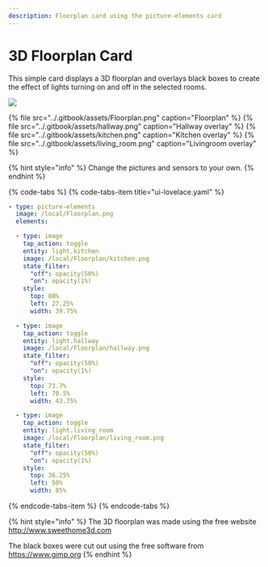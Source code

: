 ```yaml
---
description: Floorplan card using the picture-elements card
---
```


# 3D Floorplan Card
This simple card displays a 3D floorplan and overlays black boxes to create the effect of lights turning on and off in the selected rooms.


![](../.gitbook/assets/floorplan.gif)

{% file src="../.gitbook/assets/Floorplan.png" caption="Floorplan" %}
{% file src="../.gitbook/assets/hallway.png" caption="Hallway overlay" %}
{% file src="../.gitbook/assets/kitchen.png" caption="Kitchen overlay" %}
{% file src="../.gitbook/assets/living_room.png" caption="Livingroom overlay" %}

{% hint style="info" %}
Change the pictures and sensors to your own.
{% endhint %}

{% code-tabs %}
{% code-tabs-item title="ui-lovelace.yaml" %}
```yaml
- type: picture-elements
  image: /local/Floorplan.png
  elements:

  - type: image
    tap_action: toggle
    entity: light.kitchen
    image: /local/Floorplan/kitchen.png
    state_filter:
      "off": opacity(50%)
      "on": opacity(1%)
    style:
      top: 80%
      left: 27.25%
      width: 39.75%

  - type: image
    tap_action: toggle
    entity: light.hallway
    image: /local/Floorplan/hallway.png
    state_filter:
      "off": opacity(50%)
      "on": opacity(1%)
    style:
      top: 73.7%
      left: 70.5%
      width: 43.75%

  - type: image
    tap_action: toggle
    entity: light.living_room
    image: /local/Floorplan/living_room.png
    state_filter:
      "off": opacity(50%)
      "on": opacity(1%)
    style:
      top: 36.25%
      left: 50%
      width: 85%

```
{% endcode-tabs-item %}
{% endcode-tabs %}

{% hint style="info" %}
The 3D floorplan was made using the free website http://www.sweethome3d.com

The black boxes were cut out using the free software from https://www.gimp.org
{% endhint %}
